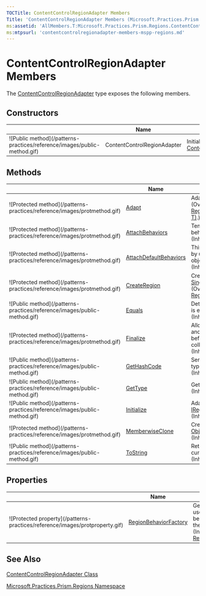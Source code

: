 ```yaml
---
TOCTitle: ContentControlRegionAdapter Members
Title: 'ContentControlRegionAdapter Members (Microsoft.Practices.Prism.Regions)'
ms:assetid: 'AllMembers.T:Microsoft.Practices.Prism.Regions.ContentControlRegionAdapter'
ms:mtpsurl: 'contentcontrolregionadapter-members-mspp-regions.md'
---
```



# ContentControlRegionAdapter Members

The [ContentControlRegionAdapter](https://msdn.microsoft.com/library/microsoft.practices.prism.regions.contentcontrolregionadapter) type exposes the following members.

## Constructors

<table>

<thead>
<tr class="header">
<th> </th>
<th>Name</th>
<th>Description</th>
</tr>
</thead>
<tbody>
<tr class="odd">
<td>![Public method](/patterns-practices/reference/images/public-method.gif)</td>
<td>ContentControlRegionAdapter</td>
<td><div class="summary">
Initializes a new instance of <a href="https://msdn.microsoft.com/en-us/library/microsoft.practices.prism.regions.contentcontrolregionadapter">ContentControlRegionAdapter</a>.
</div></td>
</tr>
</tbody>
</table>

## Methods


<table>

<thead>
<tr class="header">
<th> </th>
<th>Name</th>
<th>Description</th>
</tr>
</thead>
<tbody>
<tr class="odd">
<td>![Protected method](/patterns-practices/reference/images/protmethod.gif)</td>
<td><a href="https://msdn.microsoft.com/en-us/library/microsoft.practices.prism.regions.contentcontrolregionadapter.adapt">Adapt</a></td>
<td>
   <div class="summary">
            Adapts a <a href="http://msdn.microsoft.com/en-us/library/ms609797" target="_blank">ContentControl</a> to an <a href="https://msdn.microsoft.com/en-us/library/microsoft.practices.prism.regions.iregion">IRegion</a>.
            </div> (Overrides <a href="https://msdn.microsoft.com/en-us/library/gg405991">RegionAdapterBase<span xmlns="">&lt;</span>T<span xmlns="">&gt;</span><span xmlns="">.</span>Adapt(IRegion, T)</a>.)</td>
</tr>
<tr class="even">
<td>![Protected method](/patterns-practices/reference/images/protmethod.gif)</td>
<td><a href="https://msdn.microsoft.com/en-us/library/gg418933">AttachBehaviors</a></td>
<td><div class="summary">
 <div class="summary">
            Template method to attach new behaviors.
            </div> (Inherited from <a href="https://msdn.microsoft.com/en-us/library/gg431546">RegionAdapterBase<span xmlns="">&lt;</span>T<span xmlns="">&gt;</span></a>.)</td>
</tr>
<tr class="odd">
<td>![Protected method](/patterns-practices/reference/images/protmethod.gif)</td>
<td><a href="https://msdn.microsoft.com/en-us/library/gg418934">AttachDefaultBehaviors</a></td>
<td><div class="summary">
This method adds the default behaviors by using the <a href="https://msdn.microsoft.com/en-us/library/microsoft.practices.prism.regions.iregionbehaviorfactory">IRegionBehaviorFactory</a> object.
            </div> (Inherited from <a href="https://msdn.microsoft.com/en-us/library/gg431546">RegionAdapterBase<span xmlns="">&lt;</span>T<span xmlns="">&gt;</span></a>.)</td>
</tr>
<tr class="even">
<td>![Protected method](/patterns-practices/reference/images/protmethod.gif)</td>
<td><a href="https://msdn.microsoft.com/library/microsoft.practices.prism.regions.contentcontrolregionadapter.createregion">CreateRegion</a></td>
<td><div class="summary">
Creates a new instance of <a href="https://msdn.microsoft.com/en-us/library/microsoft.practices.prism.regions.singleactiveregion">SingleActiveRegion</a>.
            </div> (Overrides <a href="https://msdn.microsoft.com/en-us/library/gg418935">RegionAdapterBase<span xmlns="">&lt;</span>T<span xmlns="">&gt;</span><span xmlns="">.</span>CreateRegion<span xmlns="">()</span></a>.)</td>
</tr>
<tr class="odd">
<td>![Public method](/patterns-practices/reference/images/public-method.gif)</td>
<td><a href="http://msdn.microsoft.com/en-us/library/bsc2ak47">Equals</a></td>
<td><div class="summary">
<div class="summary">Determines whether the specified <a href="http://msdn.microsoft.com/en-us/library/e5kfa45b" target="_blank">Object</a> is equal to the current <a href="http://msdn.microsoft.com/en-us/library/e5kfa45b" target="_blank">Object</a>.</div> (Inherited from <a href="http://msdn.microsoft.com/en-us/library/e5kfa45b" target="_blank">Object</a>.)</td>



</tr>
<tr class="even">
<td>![Protected method](/patterns-practices/reference/images/protmethod.gif)</td>
<td><a href="http://msdn.microsoft.com/en-us/library/4k87zsw7">Finalize</a></td>
<td><div class="summary">
Allows an object to try to free resources and perform other cleanup operations before it is reclaimed by garbage collection.</div> (Inherited from <a href="http://msdn.microsoft.com/en-us/library/e5kfa45b" target="_blank">Object</a>.)</td>
</tr>
<tr class="odd">
<td>![Public method](/patterns-practices/reference/images/public-method.gif)</td>
<td><a href="http://msdn.microsoft.com/en-us/library/zdee4b3y">GetHashCode</a></td>
<td><div class="summary">
Serves as a hash function for a particular type.
</div>
(Inherited from <a href="http://msdn.microsoft.com/en-us/library/e5kfa45b">Object</a>.)</td>
</tr>
<tr class="even">
<td>![Public method](/patterns-practices/reference/images/public-method.gif)</td>
<td><a href="http://msdn.microsoft.com/en-us/library/dfwy45w9">GetType</a></td>
<td><div class="summary">
Gets the <a href="http://msdn.microsoft.com/en-us/library/42892f65">Type</a> of the current instance.
</div>
(Inherited from <a href="http://msdn.microsoft.com/en-us/library/e5kfa45b">Object</a>.)</td>
</tr>
<tr class="odd">
<td>![Public method](/patterns-practices/reference/images/public-method.gif)</td>
<td><a href="https://msdn.microsoft.com/en-us/library/gg418936">Initialize</a></td>
<td><div class="summary">
Adapts an object and binds it to a new <a href="https://msdn.microsoft.com/library/microsoft.practices.prism.regions.iregion">IRegion</a>.
</div>
(Inherited from <a href="https://msdn.microsoft.com/en-us/library/gg431546">RegionAdapterBase&lt;T&gt;.)</td>
</tr>
<tr class="even">
<td>![Protected method](/patterns-practices/reference/images/protmethod.gif)</td>
<td><a href="http://msdn.microsoft.com/en-us/library/57ctke0a">MemberwiseClone</a></td>
<td><div class="summary">
Creates a shallow copy of the current <a href="http://msdn.microsoft.com/en-us/library/e5kfa45b">Object</a>.
</div>
(Inherited from <a href="http://msdn.microsoft.com/en-us/library/e5kfa45b">Object</a>.)</td>
</tr>
<tr class="odd">
<td>![Public method](/patterns-practices/reference/images/public-method.gif)</td>
<td><a href="http://msdn.microsoft.com/en-us/library/7bxwbwt2">ToString</a></td>
<td><div class="summary">
Returns a string that represents the current object.
</div>
(Inherited from <a href="http://msdn.microsoft.com/en-us/library/e5kfa45b">Object</a>.)</td>
</tr>
</tbody>
</table>

## Properties


<table>

<thead>
<tr class="header">
<th> </th>
<th>Name</th>
<th>Description</th>
</tr>
</thead>
<tbody>
<tr class="odd">
<td>![Protected property](/patterns-practices/reference/images/protproperty.gif)</td>
<td><a href="https://msdn.microsoft.com/en-us/library/gg431365">RegionBehaviorFactory</a></td>
<td><div class="summary">
Gets or sets the factory used to create the region behaviors to attach to the created regions.
</div>
(Inherited from <a href="https://msdn.microsoft.com/en-us/library/gg431546">RegionAdapterBase&lt;T&gt;</a>.)</td>
</tr>
</tbody>
</table>

## See Also

[ContentControlRegionAdapter Class](https://msdn.microsoft.com/library/microsoft.practices.prism.regions.contentcontrolregionadapter)

[Microsoft.Practices.Prism.Regions Namespace](https://msdn.microsoft.com/library/microsoft.practices.prism.regions)
